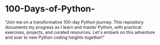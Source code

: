 # 100-Days-of-Python-
"Join me on a transformative 100-day Python journey. This repository documents my progress as I learn and master Python, with practical exercises, projects, and curated resources. Let's embark on this adventure and soar to new Python coding heights together!"
